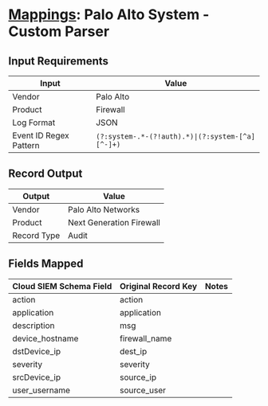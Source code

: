 # [Mappings](README.md): Palo Alto System - Custom Parser

## Input Requirements

|Input|Value|
|-----|-----|
|Vendor|Palo Alto|
|Product|Firewall|
|Log Format|JSON|
|Event ID Regex Pattern|`(?:system-.*-(?!auth).*)\|(?:system-[^a][^-]+)`|

## Record Output

|Output|Value|
|------|-----|
|Vendor|Palo Alto Networks|
|Product|Next Generation Firewall|
|Record Type|Audit|

## Fields Mapped

|Cloud SIEM Schema Field|Original Record Key|Notes|
|-----------------------|-------------------|-----|
|action|action||
|application|application||
|description|msg||
|device_hostname|firewall_name||
|dstDevice_ip|dest_ip||
|severity|severity||
|srcDevice_ip|source_ip||
|user_username|source_user||

